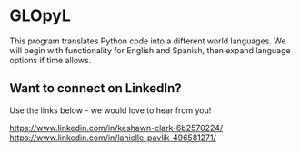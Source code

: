 # GLOpyL
This program translates Python code into a different world languages. We will begin with functionality for English and Spanish, then expand language options if time allows.

## Want to connect on LinkedIn?
Use the links below - we would love to hear from you!

https://www.linkedin.com/in/keshawn-clark-6b2570224/
https://www.linkedin.com/in/lanielle-pavlik-496581271/
